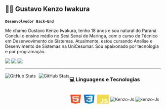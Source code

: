 ## 🧑‍💻 Gustavo Kenzo Iwakura 

**`Desenvolvedor Back-End`**

Me chamo Gustavo Kenzo Iwakura, tenho 18 anos e sou natural do Paraná. Conclui o ensino médio no Sesi Senai de Maringá, com o curso de Técnico em Desenvovimento de Sistemas. Atualmente, estou cursando Analíse e Desenvimento de Sistemas na UniCesumar. Sou apaixonado por tecnologia e por programação.
<br>
<div>
  <a href = "mailto:gustavokenzoiwakura189@gmail.com"><img src="https://img.shields.io/badge/-Gmail-%23333?style=for-the-badge&logo=gmail&logoColor=white" target="_blank"></a>
  <a href="https://www.linkedin.com/in/gustavokenzoiwakura" target="_blank"><img src="https://img.shields.io/badge/-LinkedIn-%230077B5?style=for-the-badge&logo=linkedin&logoColor=white" target="_blank"></a> 
    <a href="https://www.instagram.com/g.kenzou_/" target="_blank"><img src="https://img.shields.io/badge/-Instagram-%23E4405F?style=for-the-badge&logo=instagram&logoColor=white" target="_blank"></a> 
</div>

---

 <img 
    align="left" 
    alt="GitHub Stats" 
    height="200" 
    style="padding-right: 10px;" 
    src="https://github-readme-stats.vercel.app/api?username=GustavoKenz0&show_icons=true&theme=github_dark&include_all_commits=true&locale-pt-br" 
  />

  <img 
      align="left" 
      alt="GitHub Stats" 
      height="200" 
      src="https://github-readme-stats.vercel.app/api/top-langs/?username=GustavoKenz0&theme=github_dark&layout=compact&custom_title=Tecnologias&langs_count=9" 
  />

  ### 💻 Linguagens e Tecnologias 
  
  <div style="display: inline_block"><br>
  <img align="center" alt="Kenzo-HTML" height="30" width="40" src="https://raw.githubusercontent.com/devicons/devicon/master/icons/html5/html5-original.svg">
  <img align="center" alt="Kenzo-CSS" height="30" width="40" src="https://raw.githubusercontent.com/devicons/devicon/master/icons/css3/css3-original.svg">
  <img align="center" alt="Kenzo-Js" height="30" width="40" src="https://raw.githubusercontent.com/devicons/devicon/master/icons/javascript/javascript-plain.svg">
  <img align="center" alt="Kenzo-Js" height="30" width="40" src="https://cdn.jsdelivr.net/gh/devicons/devicon@latest/icons/java/java-original.svg" />
  <img align="center" alt="kenzo-Js" height="30" width="40" src="https://cdn.jsdelivr.net/gh/devicons/devicon@latest/icons/spring/spring-original.svg" />         
</div>
